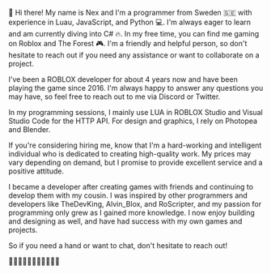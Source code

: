 🚀 Hi there! My name is Nex and I'm a programmer from Sweden 🇸🇪 with experience in Luau, JavaScript, and Python 💻. I'm always eager to learn and am currently diving into C# 🔥. In my free time, you can find me gaming on Roblox and The Forest 🎮. I'm a friendly and helpful person, so don't hesitate to reach out if you need any assistance or want to collaborate on a project.

I've been a ROBLOX developer for about 4 years now and have been playing the game since 2016. I'm always happy to answer any questions you may have, so feel free to reach out to me via Discord or Twitter.

In my programming sessions, I mainly use LUA in ROBLOX Studio and Visual Studio Code for the HTTP API. For design and graphics, I rely on Photopea and Blender.

If you're considering hiring me, know that I'm a hard-working and intelligent individual who is dedicated to creating high-quality work. My prices may vary depending on demand, but I promise to provide excellent service and a positive attitude.

I became a developer after creating games with friends and continuing to develop them with my cousin. I was inspired by other programmers and developers like TheDevKing, Alvin_Blox, and RoScripter, and my passion for programming only grew as I gained more knowledge. I now enjoy building and designing as well, and have had success with my own games and projects.

So if you need a hand or want to chat, don't hesitate to reach out!


💜💙💜💙💜💙💜💙💜💙💜
